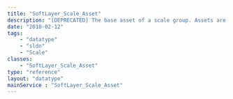 ```yaml
---
title: "SoftLayer_Scale_Asset"
description: "[DEPRECATED] The base asset of a scale group. Assets are fixed, non-volatile units of a scale group. They are pinned to the group and will not be automatically added or removed. Their primary purpose is to provide information for the policies to use to determine when to scale members. "
date: "2018-02-12"
tags:
    - "datatype"
    - "sldn"
    - "Scale"
classes:
    - "SoftLayer_Scale_Asset"
type: "reference"
layout: "datatype"
mainService : "SoftLayer_Scale_Asset"
---
```

